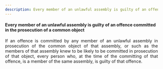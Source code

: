 ```yaml
---
description: Every member of an unlawful assembly is guilty of an offence committed in the prosecution of a common object
---
```


#### Every member of an unlawful assembly is guilty of an offence committed in the prosecution of a common object
<div style="text-align: justify">

If an offence is committed by any member of an unlawful assembly in prosecution of the common object of that assembly, or such as the members of that assembly knew to be likely to be committed in prosecution of that object, every person who, at the time of the committing of that offence, is a member of the same assembly, is guilty of that offence.

</div>
